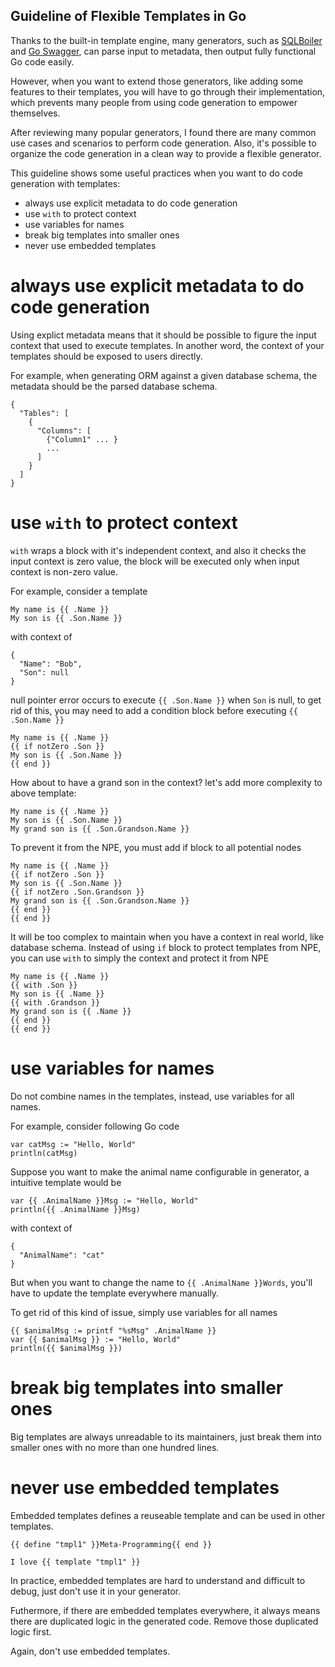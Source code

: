 Guideline of Flexible Templates in Go
-------------------

Thanks to the built-in template engine, many generators,
such as [SQLBoiler](https://github.com/vattle/sqlboiler)
and [Go Swagger](https://github.com/go-swagger/go-swagger),
can parse input to metadata, then output fully functional Go code easily.

However, when you want to extend those generators, like adding some features to
their templates, you will have to go through their implementation, which
prevents many people from using code generation to empower themselves.

After reviewing many popular generators, I found there are many common
use cases and scenarios to perform code generation. Also, it's possible
to organize the code generation in a clean way to provide a flexible generator.

This guideline shows some useful practices when you want to do code generation
with templates:

* always use explicit metadata to do code generation
* use `with` to protect context
* use variables for names
* break big templates into smaller ones
* never use embedded templates

# always use explicit metadata to do code generation

Using explict metadata means that it should be possible to figure the input
context that used to execute templates. In another word, the context of your
templates should be exposed to users directly.

For example, when generating ORM against a given database schema, the metadata
should be the parsed database schema.

```
{
  "Tables": [
    {
      "Columns": [
        {"Column1" ... }
        ...
      ]
    }
  ]
}
```

# use `with` to protect context

`with` wraps a block with it's independent context,
and also it checks the input context is zero value, the block will be executed
only when input context is non-zero value.

For example, consider a template

```
My name is {{ .Name }}
My son is {{ .Son.Name }}
```

with context of

```
{
  "Name": "Bob",
  "Son": null
}
```

null pointer error occurs to execute `{{ .Son.Name }}` when `Son` is null,
to get rid of this, you may need to add a condition block before executing
`{{ .Son.Name }}`

```
My name is {{ .Name }}
{{ if notZero .Son }}
My son is {{ .Son.Name }}
{{ end }}
```

How about to have a grand son in the context? let's add more complexity to
above template:

```
My name is {{ .Name }}
My son is {{ .Son.Name }}
My grand son is {{ .Son.Grandson.Name }}
```

To prevent it from the NPE, you must add if block to all potential nodes

```
My name is {{ .Name }}
{{ if notZero .Son }}
My son is {{ .Son.Name }}
{{ if notZero .Son.Grandson }}
My grand son is {{ .Son.Grandson.Name }}
{{ end }}
{{ end }}
```

It will be too complex to maintain when you have a context in real world,
like database schema.
Instead of using `if` block to protect templates from NPE, you can use `with`
to simply the context and protect it from NPE

```
My name is {{ .Name }}
{{ with .Son }}
My son is {{ .Name }}
{{ with .Grandson }}
My grand son is {{ .Name }}
{{ end }}
{{ end }}
```

# use variables for names

Do not combine names in the templates, instead, use variables for all names.

For example, consider following Go code

```
var catMsg := "Hello, World"
println(catMsg)
```

Suppose you want to make the animal name configurable in generator, a intuitive
template would be

```
var {{ .AnimalName }}Msg := "Hello, World"
println({{ .AnimalName }}Msg)
```

with context of

```
{
  "AnimalName": "cat"
}
```

But when you want to change the name to `{{ .AnimalName }}Words`, you'll have
to update the template everywhere manually.

To get rid of this kind of issue, simply use variables for all names

```
{{ $animalMsg := printf "%sMsg" .AnimalName }}
var {{ $animalMsg }} := "Hello, World"
println({{ $animalMsg }})
```

# break big templates into smaller ones

Big templates are always unreadable to its maintainers,
just break them into smaller ones with no more than one hundred lines.

# never use embedded templates

Embedded templates defines a reuseable template and can be used in other templates.

```
{{ define "tmpl1" }}Meta-Programming{{ end }}

I love {{ template "tmpl1" }}
```

In practice, embedded templates are hard to understand and difficult to debug,
just don't use it in your generator.

Futhermore, if there are embedded templates everywhere, it always means there
are duplicated logic in the generated code. Remove those duplicated logic first.

Again, don't use embedded templates.

